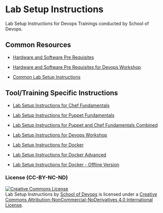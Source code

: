 # Lab Setup Instructions
Lab Setup Instructions for Devops Trainings conducted by School of Devops.

## Common Resources

* [Hardware and Software Pre Requisites](https://github.com/schoolofdevops/lab-setup/blob/master/common/hardware_software_requirements.md)

* [Hardware and Software Pre Requisites for Devops Workshop](https://github.com/schoolofdevops/lab-setup/blob/master/common/hardware_software_requirements_devops.md)


* [Common Lab Setup Instructions](https://github.com/schoolofdevops/lab-setup/blob/master/common/common-lab-setup-instructions.md)

## Tool/Training  Specific Instructions

* [Lab Setup Instructions for Chef Fundamentals](https://github.com/schoolofdevops/lab-setup/blob/master/chef/labsetup/chef-lab-setup-instructions.md)

* [Lab Setup Instructions for Puppet Fundamentals](https://github.com/schoolofdevops/lab-setup/blob/master/puppet/labsetup/puppet-lab-setup-instructions.md)

* [Lab Setup Instructions for Puppet and  Chef Fundamentals Combined](https://github.com/schoolofdevops/lab-setup/blob/master/puppet-chef/puppet-chef-lab-setup-instructions.md)

* [Lab Setup Instructions for Devops Workshop](https://github.com/schoolofdevops/lab-setup/blob/master/devops/labsetup/devops-workshop-lab-setup-instructions.md)

* [Lab Setup Instructions for Docker](https://github.com/schoolofdevops/lab-setup/blob/master/docker/labsetup/docker-lab-setup-instructions.md)

* [Lab Setup Instructions for Docker Advanced](docker/labsetup/docker-cluster.md)

* [Lab Setup Instructions for Docker - Offline Version ](https://github.com/schoolofdevops/lab-setup/blob/master/docker/labsetup/docker_vm_env.md)

### License (CC-BY-NC-ND)

<a rel="license" href="http://creativecommons.org/licenses/by-nc-nd/4.0/"><img alt="Creative Commons License" style="border-width:0" src="https://i.creativecommons.org/l/by-nc-nd/4.0/88x31.png" /></a><br /><span xmlns:dct="http://purl.org/dc/terms/" property="dct:title">Lab Setup Instructions </span> by <a xmlns:cc="http://creativecommons.org/ns#" href="www.schoolofdevops.com" property="cc:attributionName" rel="cc:attributionURL">School of Devops</a> is licensed under a <a rel="license" href="http://creativecommons.org/licenses/by-nc-nd/4.0/">Creative Commons Attribution-NonCommercial-NoDerivatives 4.0 International License</a>.
